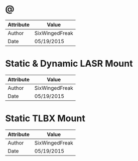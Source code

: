 # @
| Attribute | Value |
| ---  | ---     |
| Author | SixWingedFreak |
| Date | 05/19/2015 |
# Static &amp; Dynamic LASR Mount
| Attribute | Value |
| ---  | ---     |
| Author | SixWingedFreak |
| Date | 05/19/2015 |
# Static TLBX Mount
| Attribute | Value |
| ---  | ---     |
| Author | SixWingedFreak |
| Date | 05/19/2015 |
